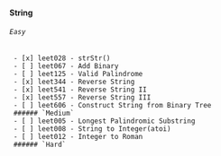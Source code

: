 #### String
 ###### `Easy`
     - [x] leet028 - strStr()
     - [ ] leet067 - Add Binary
     - [ ] leet125 - Valid Palindrome
     - [x] leet344 - Reverse String
     - [x] leet541 - Reverse String II
     - [x] leet557 - Reverse String III
     - [ ] leet606 - Construct String from Binary Tree
     ###### `Medium`
     - [ ] leet005 - Longest Palindromic Substring
     - [ ] leet008 - String to Integer(atoi)
     - [ ] leet012 - Integer to Roman
     ###### `Hard`